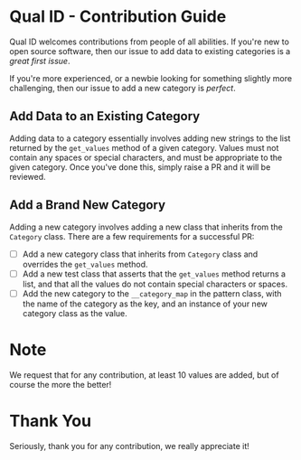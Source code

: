 # Qual ID - Contribution Guide

Qual ID welcomes contributions from people of all abilities. If you're new to open source software, then our issue to add data to existing categories is a _great first issue_.

If you're more experienced, or a newbie looking for something slightly more challenging, then our issue to add a new category is _perfect_.

## Add Data to an Existing Category

Adding data to a category essentially involves adding new strings to the list returned by the `get_values` method of a given category. Values must not contain any spaces or special characters, and must be appropriate to the given category. Once you've done this, simply raise a PR and it will be reviewed.

## Add a Brand New Category

Adding a new category involves adding a new class that inherits from the `Category` class. There are a few requirements for a successful PR:

- [ ] Add a new category class that inherits from `Category` class and overrides the `get_values` method.
- [ ] Add a new test class that asserts that the `get_values` method returns a list, and that all the values do not contain special characters or spaces.
- [ ] Add the new category to the `__category_map` in the pattern class, with the name of the category as the key, and an instance of your new category class as the value.

# Note

We request that for any contribution, at least 10 values are added, but of course the more the better!

# Thank You

Seriously, thank you for any contribution, we really appreciate it!

